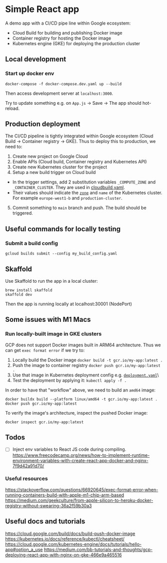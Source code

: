 # Simple React app
A demo app with a CI/CD pipe line within Google ecosystem:
* Cloud Build for building and publishing Docker image
* Container registry for hosting the Docker image
* Kubernetes engine (GKE) for deploying the production cluster

## Local development
### Start up docker env
```shell
docker-compose -f docker-compose.dev.yaml up --build
```
Then access development server at `localhost:3000`.

Try to update something e.g. on `App.js` -> Save -> The app should hot-reload.

## Production deployment
The CI/CD pipeline is tightly integrated within Google ecosystem (Cloud Build -> Container registry -> GKE). Thus to deploy this to production, we need to:
1. Create new project on Google Cloud
2. Enable APIs (Cloud build, Container registry and Kubernetes API)
3. Create new Kubernetes cluster for the project
4. Setup a new build trigger on Cloud build
  * In the trigger settings, add 2 substitution variables `_COMPUTE_ZONE` and `_CONTAINER_CLUSTER`. They are used in [cloudbuild.yaml](./cloudbuild.yaml).
  * Their values should indicate the [`zone`](https://cloud.google.com/compute/docs/regions-zones) and `name` of the Kubernetes cluster. For example `europe-west1-b` and `production-cluster`.
5. Commit something to `main` branch and push. The build should be triggered. 

## Useful commands for locally testing
### Submit a build config
```shell
gcloud builds submit --config my_build_config.yaml
```

## Skaffold
Use Skaffold to run the app in a local cluster:
```shell
brew install skaffold
skaffold dev
```
Then the app is running locally at localhost:30001 (NodePort)

## Some issues with M1 Macs
### Run locally-built image in GKE clusters
GCP does not support Docker images built in ARM64 architecture. Thus we can get `exec format error` if we try to:
1. Locally build the Docker image `docker build -t gcr.io/my-app:latest .`
2. Push the image to container registry `docker push gcr.io/my-app:latest .`
3. Use that image in Kubernetes deployment config e.g. [`deployment.yaml`](./k8s/deployment.yaml)\
4. Test the deployment by applying it: `kubectl apply -f .`

In order to have that "workflow" above, we need to build an `amd64` image:
```shell
docker buildx build --platform linux/amd64 -t gcr.io/my-app:latest .
docker push gcr.io/my-app:latest
```

To verify the image's architecture, inspect the pushed Docker image:
```shell
docker inspect gcr.io/my-app:latest
```

## Todos

- [ ] Inject env variables to React JS code during compiling. 
https://www.freecodecamp.org/news/how-to-implement-runtime-environment-variables-with-create-react-app-docker-and-nginx-7f9d42a91d70/


### Useful resources
https://stackoverflow.com/questions/66920645/exec-format-error-when-running-containers-build-with-apple-m1-chip-arm-based
https://medium.com/geekculture/from-apple-silicon-to-heroku-docker-registry-without-swearing-36a2f59b30a3

## Useful docs and tutorials
https://cloud.google.com/build/docs/build-push-docker-image
https://kubernetes.io/docs/reference/kubectl/cheatsheet/
https://cloud.google.com/kubernetes-engine/docs/tutorials/hello-app#option_a_use
https://medium.com/bb-tutorials-and-thoughts/gcp-deploying-react-app-with-nginx-on-gke-466e9a465516
